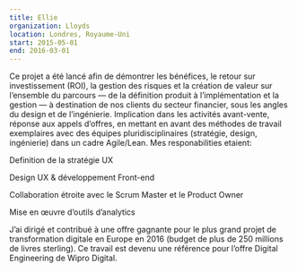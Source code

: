 ```yaml
---
title: Ellie
organization: Lloyds
location: Londres, Royaume-Uni
start: 2015-05-01
end: 2016-03-01
---
```


Ce projet a été lancé afin de démontrer les bénéfices, le retour sur investissement (ROI), la gestion des risques et la création de valeur sur l’ensemble du parcours — de la définition produit à l’implémentation et la gestion — à destination de nos clients du secteur financier, sous les angles du design et de l’ingénierie.
Implication dans les activités avant-vente, réponse aux appels d’offres, en mettant en avant des méthodes de travail exemplaires avec des équipes pluridisciplinaires (stratégie, design, ingénierie) dans un cadre Agile/Lean. Mes responabilities etaient:

Definition de la stratégie UX

Design UX & développement Front-end

Collaboration étroite avec le Scrum Master et le Product Owner

Mise en œuvre d’outils d’analytics

J’ai dirigé et contribué à une offre gagnante pour le plus grand projet de transformation digitale en Europe en 2016 (budget de plus de 250 millions de livres sterling).
Ce travail est devenu une référence pour l’offre Digital Engineering de Wipro Digital.
